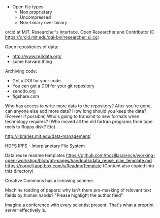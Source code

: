 ## 
* Open file types
  * Non proprietary
  * Uncompressed
  * Non-binary over binary
  
orcid at MIT. Researcher's interface. Open Researcher and Contributor ID
https://orcid.mit.edu/cgi-bin/researcher_ui.cgi

Open repositories of data:
  * http://www.re3data.org/
  * some harvard thing
  
Archiving code:
  * Get a DOI for your code
  * You can get a DOI for your git repository
  * zenodo.org
  * figshare.com


Who has access to write more data to the repository?
After you're gone, can anyone else add more data?
How long should you keep the data? (Forever if possible)
Who's going to transmit to new formats when technology requires?
(Who moved all the old fortran programs from tape reels to floppy disk? Etc)

http://libraries.mit.edu/data-management/

HDFS
IPFS - Interplanetary File System
  
  
  
Data reuse readme templates
  https://github.com/mozillascience/working-open-workshop/blob/gh-pages/handouts/data_reuse_plan_template.md
  https://cornell.app.box.com/v/ReadmeTemplate
  (Content also copied into this directory)


Creative Commons has a licensing scheme.

Machine reading of papers: why isn't there pre-masking of relevant text fields by human hands? "Please highlight the author field"

Imagine a conference with every scientist present. That's what a preprint server effectively is.





